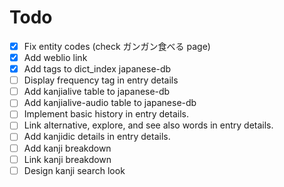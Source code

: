 # Todo

- [x] Fix entity codes (check ガンガン食べる page)
- [x] Add weblio link
- [x] Add tags to dict_index japanese-db
- [ ] Display frequency tag in entry details
- [ ] Add kanjialive table to japanese-db
- [ ] Add kanjialive-audio table to japanese-db
- [ ] Implement basic history in entry details.
- [ ] Link alternative, explore, and see also words in entry details.
- [ ] Add kanjidic details in entry details.
- [ ] Add kanji breakdown
- [ ] Link kanji breakdown
- [ ] Design kanji search look
